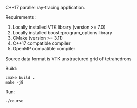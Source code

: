  C++17 parallel ray-tracing application. 
 
 Requirements:
 1. Locally installed VTK library (version >= 7.0)
 2. Locally installed boost::program_options library
 3. CMake (version >= 3.11)
 4. C++17 compatible compiler
 5. OpenMP compatible compiler
 
 Source data format is VTK unstructured grid of tetrahedrons
 
 Build:
``` 
cmake build .
make -j8
```
 
 Run:
```
./course
```